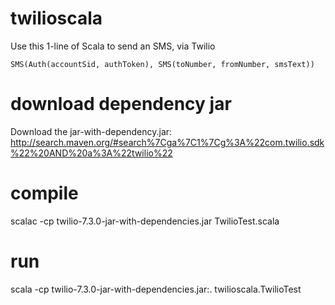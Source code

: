 # twilioscala
Use this 1-line of Scala to send an SMS, via Twilio
~~~~
SMS(Auth(accountSid, authToken), SMS(toNumber, fromNumber, smsText))
~~~~
# download dependency jar
Download the jar-with-dependency.jar: http://search.maven.org/#search%7Cga%7C1%7Cg%3A%22com.twilio.sdk%22%20AND%20a%3A%22twilio%22
# compile
scalac -cp twilio-7.3.0-jar-with-dependencies.jar TwilioTest.scala
# run
scala -cp twilio-7.3.0-jar-with-dependencies.jar:. twilioscala.TwilioTest
